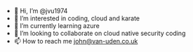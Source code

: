 - 👋 Hi, I’m @jvu1974
- 👀 I’m interested in coding, cloud and karate
- 🌱 I’m currently learning azure
- 💞️ I’m looking to collaborate on cloud native security coding
- 📫 How to reach me john@van-uden.co.uk

<!---
jvu1974/jvu1974 is a ✨ special ✨ repository because its `README.md` (this file) appears on your GitHub profile.
You can click the Preview link to take a look at your changes.
--->
